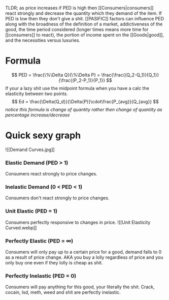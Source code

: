 TLDR; as price increases if PED is high then [[Consumers|consumers]] react strongly and decrease the quantity which they demand of the item. If PED is low then they don't give a shit. [[PASIFIC]] factors can influence PED along with the broadness of the definition of a market, addictiveness of the good, the time period considered (longer times means more time for [[consumers]] to react), the portion of income spent on the [[Goods|good]], and the necessities versus luxuries.

# Formula
$$
PED = \frac{\%\Delta Q}{\%\Delta P} = \frac{\frac{(Q_2-Q_1)}{Q_1}}{\frac{(P_2-P_1)}{P_1}}
$$
If your a lazy shit use the midpoint formula when you have a calc the elasticity between two points.
$$
Ed = \frac{\Delta{Q_d}}{\Delta{P}}\cdot\frac{P_{avg}}{Q_{avg}}
$$
*notice this formula is change of quantity rather then change of quantity as percentage increase/decrease*

# Quick sexy graph
![[Demand Curves.jpg]]

### Elastic Demand (PED > 1)
Consumers react strongly to price changes. 

### Inelastic Demand (0 < PED < 1)
Consumers don't react strongly to price changes.

### Unit Elastic (PED = 1)
Consumers perfectly responsive to changes in price.
![[Unit Elasticity Curved.webp]]

### Perfectly Elastic (PED = $\infty$)
Consumers will only pay up to a certain price for a good, demand falls to 0 as a result of price change. AKA you buy a lolly regardless of price and you only buy one even if they lolly is cheap as shit.

### Perfectly Inelastic (PED = 0)
Consumers will pay anything for this good, your literally the shit. Crack, cocain, lsd, meth, weed and shit are perfectly inelastic.